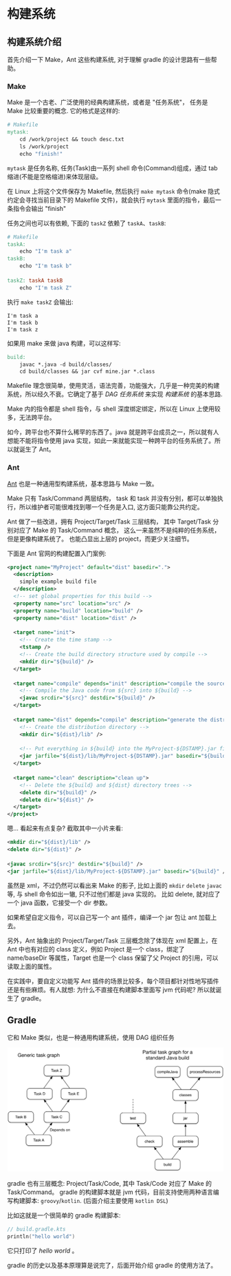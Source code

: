 # 构建系统

## 构建系统介绍

首先介绍一下 Make，Ant 这些构建系统, 对于理解 gradle 的设计思路有一些帮助。

### Make

Make 是一个古老、广泛使用的经典构建系统，或者是 "任务系统"， 任务是 Make 比较重要的概念.
它的格式是这样的:

```makefile
# Makefile
mytask:
    cd /work/project && touch desc.txt
    ls /work/project
    echo "finish!"
```

`mytask` 是任务名称, 任务(Task)由一系列 shell 命令(Command)组成，通过 tab 缩进(不能是空格缩进)来体现层级。

在 Linux 上将这个文件保存为 Makefile, 然后执行 `make mytask` 命令(make 隐式约定会寻找当前目录下的 Makefile 文件)，就会执行 `mytask` 里面的指令，最后一条指令会输出 "finish"

任务之间也可以有依赖, 下面的 `taskZ` 依赖了 `taskA`、`taskB`:

```makefile
# Makefile
taskA:
    echo "I'm task a"
taskB:
    echo "I'm task b"

taskZ: taskA taskB
    echo "I'm task Z"
```

执行 `make taskZ` 会输出:

```text
I'm task a
I'm task b
I'm task z
```

如果用 make 来做 java 构建，可以这样写:

```makefile
build:
    javac *.java -d build/classes/
    cd build/classes && jar cvf mine.jar *.class
```

Makefile 理念很简单，使用灵活，语法完善，功能强大，几乎是一种完美的构建系统，所以经久不衰。它确定了基于 _DAG 任务系统_ 来实现 _构建系统_ 的基本思路.

Make 内的指令都是 shell 指令，与 shell 深度绑定绑定，所以在 Linux 上使用较多，无法跨平台。

如今，跨平台也不算什么稀罕的东西了。java 就是跨平台成员之一，所以就有人想能不能将指令使用 java 实现，如此一来就能实现一种跨平台的任务系统了。所以就诞生了 Ant。

### Ant

[Ant](https://ant.apache.org/) 也是一种通用型构建系统，基本思路与 Make 一致。

Make 只有 Task/Command 两层结构， task 和 task 并没有分别，都可以单独执行，所以维护者可能很难找到哪一个任务是入口, 这方面只能靠公共约定。

Ant 做了一些改进，拥有 Project/Target/Task 三层结构，
其中 Target/Task 分别对应了 Make 的 Task/Command 概念，
这么一来虽然不是纯粹的任务系统，但是更像构建系统了。
也能凸显出上层的 project，而更少关注细节。

下面是 Ant 官网的构建配置入门案例:

```xml
<project name="MyProject" default="dist" basedir=".">
  <description>
    simple example build file
  </description>
  <!-- set global properties for this build -->
  <property name="src" location="src" />
  <property name="build" location="build" />
  <property name="dist" location="dist" />

  <target name="init">
    <!-- Create the time stamp -->
    <tstamp />
    <!-- Create the build directory structure used by compile -->
    <mkdir dir="${build}" />
  </target>

  <target name="compile" depends="init" description="compile the source">
    <!-- Compile the Java code from ${src} into ${build} -->
    <javac srcdir="${src}" destdir="${build}" />
  </target>

  <target name="dist" depends="compile" description="generate the distribution">
    <!-- Create the distribution directory -->
    <mkdir dir="${dist}/lib" />

    <!-- Put everything in ${build} into the MyProject-${DSTAMP}.jar file -->
    <jar jarfile="${dist}/lib/MyProject-${DSTAMP}.jar" basedir="${build}" />
  </target>

  <target name="clean" description="clean up">
    <!-- Delete the ${build} and ${dist} directory trees -->
    <delete dir="${build}" />
    <delete dir="${dist}" />
  </target>
</project>
```

嗯... 看起来有点复杂? 截取其中一小片来看:

```xml
<mkdir dir="${dist}/lib" />
<delete dir="${dist}" />

<javac srcdir="${src}" destdir="${build}" />
<jar jarfile="${dist}/lib/MyProject-${DSTAMP}.jar" basedir="${build}" />
```

虽然是 xml，不过仍然可以看出来 Make 的影子,
比如上面的 `mkdir` `delete` `javac` 等, 与 shell 命令如出一辙, 只不过他们都是 java 实现的。
比如 delete, 就对应了一个 java 函数，它接受一个 dir 参数。

如果希望自定义指令，可以自己写一个 ant 插件，编译一个 jar 包让 ant 加载上去。

另外，Ant 抽象出的 Project/Target/Task 三层概念除了体现在 xml 配置上，在 Ant 中也有对应的 class 定义，例如 Project 是一个 class，绑定了 name/baseDir 等属性，Target 也是一个 class 保留了父 Project 的引用，可以读取上面的属性。

在实践中，要自定义功能写 Ant 插件的场景比较多，每个项目都针对性地写插件还是有些麻烦。有人就想: 为什么不直接在构建脚本里面写 jvm 代码呢? 所以就诞生了 gradle。

## Gradle

它和 Make 类似，也是一种通用构建系统，使用 DAG 组织任务

![gradle dag](/_static/gradle/gradle-dag.png)

gradle 也有三层概念: Project/Task/Code, 其中 Task/Code 对应了 Make 的 Task/Command。
gradle 的构建脚本就是 jvm 代码，目前支持使用两种语言编写构建脚本: `groovy`/`kotlin`. (后面介绍主要使用 `kotlin DSL`)

比如这就是一个很简单的 gradle 构建脚本:

```kotlin
// build.gradle.kts
println("hello world")
```

它只打印了 _hello world_ 。

gradle 的历史以及基本原理算是说完了，后面开始介绍 gradle 的使用方法了。
